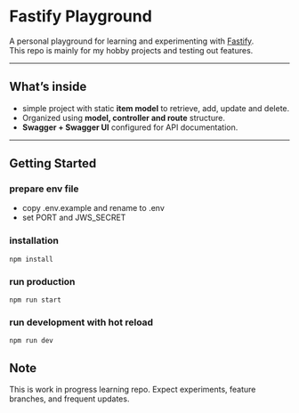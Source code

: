 # Fastify Playground

A personal playground for learning and experimenting with [Fastify](https://fastify.dev/).  
This repo is mainly for my hobby projects and testing out features.

---

## What’s inside
- simple project with static **item model** to retrieve, add, update and delete.
- Organized using **model, controller and route** structure.
- **Swagger + Swagger UI** configured for API documentation.

---
## Getting Started

### prepare env file
- copy .env.example and rename to .env
- set PORT and JWS_SECRET

### installation
`npm install`

### run production
`npm run start`

### run development with hot reload
`npm run dev`

## Note
This is work in progress learning repo. Expect experiments, feature branches, and frequent updates.
